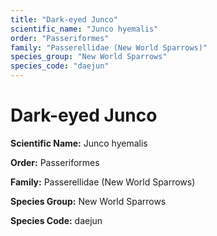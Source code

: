 ```yaml
---
title: "Dark-eyed Junco"
scientific_name: "Junco hyemalis"
order: "Passeriformes"
family: "Passerellidae (New World Sparrows)"
species_group: "New World Sparrows"
species_code: "daejun"
---
```


# Dark-eyed Junco

**Scientific Name:** Junco hyemalis

**Order:** Passeriformes

**Family:** Passerellidae (New World Sparrows)

**Species Group:** New World Sparrows

**Species Code:** daejun
